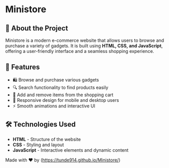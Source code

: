 # Ministore

## 📌 About the Project
Ministore is a modern e-commerce website that allows users to browse and purchase a variety of gadgets. It is built using **HTML, CSS, and JavaScript**, offering a user-friendly interface and a seamless shopping experience.

## 🚀 Features
- 🛍️ Browse and purchase various gadgets
- 🔍 Search functionality to find products easily
- 🛒 Add and remove items from the shopping cart
- 🎨 Responsive design for mobile and desktop users
- ⚡ Smooth animations and interactive UI

## 🛠️ Technologies Used
- **HTML** - Structure of the website
- **CSS** - Styling and layout
- **JavaScript** - Interactive elements and dynamic content

Made with ❤️ by (https://tunde914.github.io/Ministore/)
